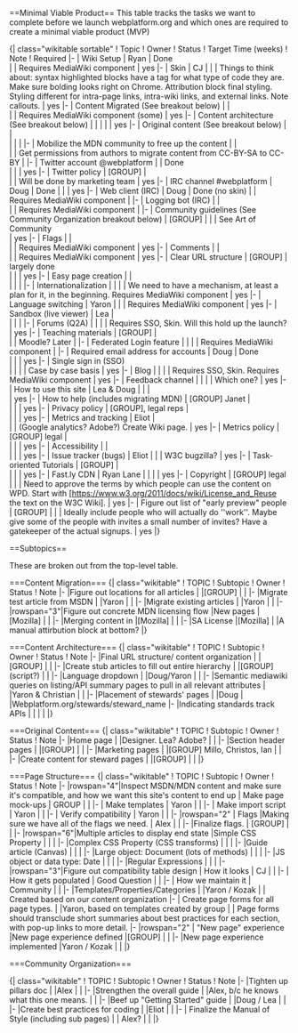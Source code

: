 ==Minimal Viable Product==
This table tracks the tasks we want to complete before we launch webplatform.org and which ones are required to create a minimal viable product (MVP) 

{| class="wikitable sortable"
! Topic
! Owner
! Status
! Target Time (weeks)
! Note
! Required 
|-
| Wiki Setup
| Ryan
| Done                                         
| 
| Requires MediaWiki component
| yes
|-
| Skin
| CJ
| 
| 
| Things to think about: syntax highlighted blocks have a tag for what type of code they are. Make sure bolding looks right on Chrome. Attribution block final styling. Styling different for intra-page links, intra-wiki links, and external links. Note callouts.
| yes
|-
| Content Migrated (See breakout below)
| 
| 	
| 
| Requires MediaWiki component (some) 
| yes
|-
| Content architecture (See breakout below)
|
|
|
|
| yes
|-
| Original content (See breakout below)
| 
| 	
| 
| 
|
|-
| Mobilize the MDN community to free up the content
| 
| 	
| 
| Get permissions from authors to migrate content from CC-BY-SA to CC-BY
|
|-
| Twitter account @webplatform
| 
| Done	
| 
| 
| yes
|-
| Twitter policy 
| [GROUP]
| 	
| 
| Will be done by marketing team
| yes
|-
| IRC channel #webplatform
| Doug
| Done
| 
| 
| yes
|-
| Web client (IRC)
| Doug 
| Done (no skin)
| 
| Requires MediaWiki component
| 
|-
| Logging bot (IRC)
| 
| 	
| 
| Requires MediaWiki component
| 
|-
| Community guidelines (See Community Organization breakout below)
| [GROUP]
| 
| 
| See Art of Community	
| yes
|-
| Flags
| 
| 	
| 
| Requires MediaWiki component
| yes
|-
| Comments
| 
| 	
| 
| Requires MediaWiki component
| yes
|-
| Clear URL structure
| [GROUP]
| largely done	
| 
| 
| yes
|-
| Easy page creation
| 
| 	
| 
| 
| 
|-
| Internationalization
| 
| 
| 
| We need to have a mechanism, at least a plan for it, in the beginning. Requires MediaWiki component
| yes
|-
| Language switching
| Yaron
| 
| 
| Requires MediaWiki component
| yes
|-
| Sandbox (live viewer)
| Lea
| 	
| 
| 
| 
|-
| Forums (Q2A)
| 
| 
| 
| Requires SSO, Skin. Will this hold up the launch? 
| yes
|-
| Teaching materials
| [GROUP]
| 	
| 
| Moodle? Later
| 
|-
| Federated Login feature
| 
| 
| 
| Requires MediaWiki component
| 
|-
| Required email address for accounts
| Doug
| Done	
| 
| 
| yes
|-
| Single sign in (SSO)	
| 
| 
| 
| Case by case basis
| yes
|-
| Blog
| 
| 
| 
| Requires SSO, Skin. Requires MediaWiki component
| yes
|-
| Feedback channel
| 
|
| 
| Which one?
| yes
|-
| How to use this site
| Lea & Doug
| 
| 
| 	
| yes
|-
| How to help (includes migrating MDN)
| [GROUP] Janet
| 	
| 
| 
| yes
|-
| Privacy policy
| [GROUP], legal reps
| 	
| 
| 
| yes
|-
| Metrics and tracking 
| Eliot
| 	
| 
| (Google analytics? Adobe?) Create Wiki page.
| yes
|-
| Metrics policy
| [GROUP] legal
| 	
| 
| 
| yes
|-
| Accessibility
| 
| 	
| 
| 
| yes
|-
| Issue tracker (bugs)
| Eliot
| 
| 
| W3C bugzilla?
| yes
|-
| Task-oriented Tutorials
| [GROUP]
| 	
| 
| 
| yes
|-
| Fast.ly CDN
| Ryan Lane	
| 
| 
| 
| yes
|-
| Copyright
| [GROUP] legal	
| 
| 
| Need to approve the terms by which people can use the content on WPD. Start with [https://www.w3.org/2011/docs/wiki/License_and_Reuse the text on the W3C Wiki].
| yes
|-
| Figure out list of "early preview" people
| [GROUP]
|
|
| Ideally include people who will actually do ''work''. Maybe give some of the people with invites a small number of invites? Have a gatekeeper of the actual signups.
| yes
|}

==Subtopics==

These are broken out from the top-level table.




===Content Migration===
{| class="wikitable"
! TOPIC
! Subtopic
! Owner
! Status
! Note
|-
|Figure out locations for all articles
|
|[GROUP]
|
|
|-
|Migrate test article from MSDN
|
|Yaron
|
|
|-
|Migrate existing articles
|
|Yaron
|
|
|-
|rowspan="3"|Figure out concrete MDN licensing flow
|New pages
|[Mozilla]
|
|
|-
|Merging content in
|[Mozilla]
|
|
|-
|SA License
|[Mozilla]
|
|A manual attirbution block at bottom?
|}

===Content Architecture===
{| class="wikitable"
! TOPIC
! Subtopic
! Owner
! Status
! Note
|-
|Final URL structure/ content organization
|
|[GROUP]
|
|
|-
|Create stub articles to fill out entire hierarchy
|
|[GROUP] (script?)
|
|
|-
|Language dropdown
|
|Doug/Yaron
|
|
|-
|Semantic mediawiki queries on listing/API summary pages to pull in all relevant attributes
|
|Yaron & Christian
|
|
|-
|Placement of stewards' pages
|
|Doug
|
|Webplatform.org/stewards/steward_name
|-
|Indicating standards track APIs
|
|
|
|
|}

===Original Content===
{| class="wikitable"
! TOPIC
! Subtopic
! Owner
! Status
! Note
|-
|Home page
|
|Designer. Lea? Adobe?
|
|
|-
|Section header pages
|
|[GROUP]
|
|
|-
|Marketing pages
|
|[GROUP] Millo, Christos, Ian
|
|
|-
|Create content for steward pages
|
|[GROUP]
|
|
|}

===Page Structure===
{| class="wikitable"
! TOPIC
! Subtopic
! Owner
! Status
! Note
|-
|rowspan="4"|Inspect MSDN/MDN content and make sure it's compatible, and how we want this site's content to end up
| Make page mock-ups
| GROUP
|
| 
|-
| Make templates
| Yaron
|
| 
|-
| Make import script
| Yaron
|
| 
|-
| Verify compatibility
| Yaron
|
| 
|-
|rowspan="2" | Flags 
|Making sure we have all of the flags we need.
| Alex
|
|
|-
|Finalize flags.
| [GROUP]
|
|
|-
|rowspan="6"|Multiple articles to display end state
|Simple CSS Property
|
|
|
|-
|Complex CSS Property (CSS transforms)
|
|
|
|-
|Guide article (Canvas)
|
|
|
|-
|Large object: Document (lots of methods)
|
|
|
|-
|JS object or data type: Date
|
|
|
|-
|Regular Expressions
|
|
|
|-
|rowspan="3"|Figure out compatibility table design
| How it looks
| CJ 
|
| 
|-
| How it gets populated
| Good Question
|
| 
|-
| How we maintain it
| Community
|
| 
|-
|Templates/Properties/Categories 
|
|Yaron / Kozak
|
| Created based on our content organization
|-
| Create page forms for all page types.
|
|Yaron, based on templates created by group
|
| Page forms should transclude short summaries about best practices for each section, with pop-up links to more detail.
|-
|rowspan="2" | "New page" experience 
|New page experience defined
|[GROUP]
|
| 
|-
|New page experience implemented
|Yaron / Kozak
|
| 
|}

===Community Organization===



{| class="wikitable"
! TOPIC
! Subtopic
! Owner
! Status
! Note
|-
|Tighten up pillars doc
|
|Alex
|
|
|-
|Strengthen the overall guide
|
|Alex, b/c he knows what this one means.
|
|
|-
|Beef up "Getting Started" guide
|
|Doug / Lea
|
|
|-
|Create best practices for coding
|
|Eliot
|
|
|-
| Finalize the Manual of Style (including sub pages)
|
| Alex?
|
|
|}